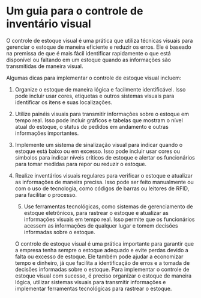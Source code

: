 # Um guia para o controle de inventário visual

O controle de estoque visual é uma prática que utiliza técnicas visuais para gerenciar o estoque de maneira eficiente e reduzir os erros. Ele é baseado na premissa de que é mais fácil identificar rapidamente o que está disponível ou faltando em um estoque quando as informações são transmitidas de maneira visual.

Algumas dicas para implementar o controle de estoque visual incluem:

1.  Organize o estoque de maneira lógica e facilmente identificável. Isso pode incluir usar cores, etiquetas e outros sistemas visuais para identificar os itens e suas localizações.
    
2.  Utilize painéis visuais para transmitir informações sobre o estoque em tempo real. Isso pode incluir gráficos e tabelas que mostram o nível atual do estoque, o status de pedidos em andamento e outras informações importantes.
    
3.  Implemente um sistema de sinalização visual para indicar quando o estoque está baixo ou em excesso. Isso pode incluir usar cores ou símbolos para indicar níveis críticos de estoque e alertar os funcionários para tomar medidas para repor ou reduzir o estoque.
    
4.  Realize inventários visuais regulares para verificar o estoque e atualizar as informações de maneira precisa. Isso pode ser feito manualmente ou com o uso de tecnologia, como códigos de barras ou leitores de RFID, para facilitar o processo.
    
    5.  Use ferramentas tecnológicas, como sistemas de gerenciamento de estoque eletrônicos, para rastrear o estoque e atualizar as informações visuais em tempo real. Isso permite que os funcionários acessem as informações de qualquer lugar e tomem decisões informadas sobre o estoque.
        
    
    O controle de estoque visual é uma prática importante para garantir que a empresa tenha sempre o estoque adequado e evite perdas devido a falta ou excesso de estoque. Ele também pode ajudar a economizar tempo e dinheiro, já que facilita a identificação de erros e a tomada de decisões informadas sobre o estoque. Para implementar o controle de estoque visual com sucesso, é preciso organizar o estoque de maneira lógica, utilizar sistemas visuais para transmitir informações e implementar ferramentas tecnológicas para rastrear o estoque.